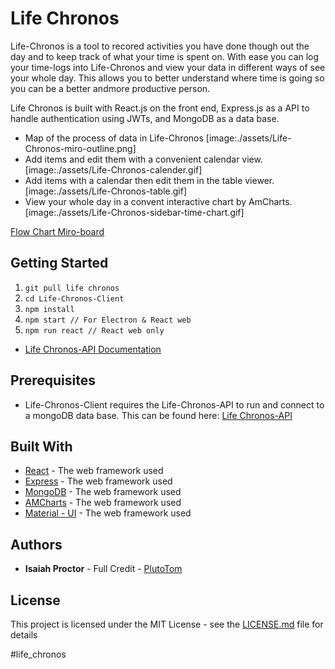 # Life Chronos

Life-Chronos is a tool to recored activities you have done though out the day and to keep track of what your time is spent on. With ease you can log your time-logs into Life-Chronos and view your data in different ways of see your whole day. This allows you to better understand where time is going so you can be a better andmore productive person.

Life Chronos is built with React.js on the front end, Express.js as a API to handle authentication using JWTs, and MongoDB as a data base.

- Map of the process of data in Life-Chronos
  [image:./assets/Life-Chronos-miro-outline.png]
- Add items and edit them with a convenient calendar view.
  [image:./assets/Life-Chronos-calender.gif]
- Add items with a calendar then edit them in the table viewer.
  [image:./assets/Life-Chronos-table.gif]
- View your whole day in a convent interactive chart by AmCharts.
  [image:./assets/Life-Chronos-sidebar-time-chart.gif]

[Flow Chart Miro-board](https://miro.com/app/board/o9J_lQSgT5o=/)

## Getting Started

1. `git pull life chronos`
2. `cd Life-Chronos-Client`
3. `npm install`
4. `npm start // For Electron & React web`
5. `npm run react // React web only`

- [Life Chronos-API Documentation](https://documenter.getpostman.com/view/11510427/TVt19QSo)

## Prerequisites

- Life-Chronos-Client requires the Life-Chronos-API to run and connect to a mongoDB data base. This can be found here: [Life Chronos-API](https://github.com/plutotom/Life-Chronos-API)

## Built With

- [React](https://reactjs.org/) - The web framework used
- [Express](https://expressjs.com/) - The web framework used
- [MongoDB](https://www.mongodb.com) - The web framework used
- [AMCharts](https://www.amcharts.com/) - The web framework used
- [Material - UI](https://material-ui.com/) - The web framework used

## Authors

- **Isaiah Proctor** - Full Credit - [PlutoTom](https://github.com/plutotom)

## License

This project is licensed under the MIT License - see the [LICENSE.md](LICENSE.md) file for details

#life_chronos
